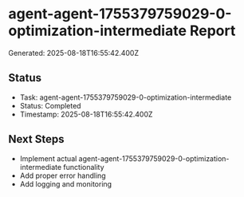 # agent-agent-1755379759029-0-optimization-intermediate Report

Generated: 2025-08-18T16:55:42.400Z

## Status
- Task: agent-agent-1755379759029-0-optimization-intermediate
- Status: Completed
- Timestamp: 2025-08-18T16:55:42.400Z

## Next Steps
- Implement actual agent-agent-1755379759029-0-optimization-intermediate functionality
- Add proper error handling
- Add logging and monitoring
